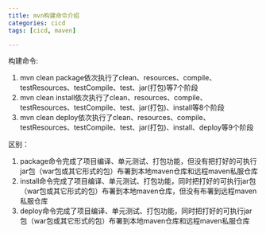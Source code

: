 ```yaml
---
title: mvn构建命令介绍
categories: cicd
tags: [cicd, maven]

---
```


构建命令:

1. mvn clean package依次执行了clean、resources、compile、testResources、testCompile、test、jar(打包)等7个阶段
2. mvn clean install依次执行了clean、resources、compile、testResources、testCompile、test、jar(打包)、install等8个阶段
3. mvn clean deploy依次执行了clean、resources、compile、testResources、testCompile、test、jar(打包)、install、deploy等9个阶段

区别：

1. package命令完成了项目编译、单元测试、打包功能，但没有把打好的可执行jar包（war包或其它形式的包）布署到本地maven仓库和远程maven私服仓库
2. install命令完成了项目编译、单元测试、打包功能，同时把打好的可执行jar包（war包或其它形式的包）布署到本地maven仓库，但没有布署到远程maven私服仓库
3. deploy命令完成了项目编译、单元测试、打包功能，同时把打好的可执行jar包（war包或其它形式的包）布署到本地maven仓库和远程maven私服仓库　
